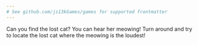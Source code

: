 ```yaml
---
# See github.com/js13kGames/games for supported frontmatter
---
```

Can you find the lost cat?
You can hear her meowing!
Turn around and try to locate the lost cat where the meowing is the loudest!